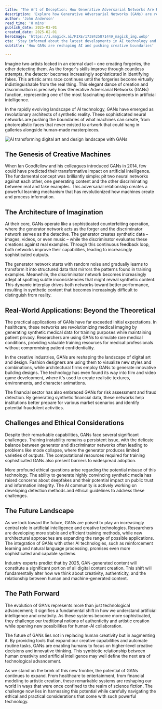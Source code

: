 ```yaml
---
title: 'The Art of Deception: How Generative Adversarial Networks Are Revolutionizing Artificial Intelligence'
description: 'Explore how Generative Adversarial Networks (GANs) are revolutionizing artificial intelligence through an innovative approach that pairs creative and discriminative neural networks. From healthcare to creative industries, discover how this technology is reshaping our understanding of machine learning and creativity while addressing key challenges and ethical considerations.'
author: 'John Anderson'
read_time: '8 mins'
publish_date: 2025-02-01
created_date: 2025-02-01
heroImage: 'https://i.magick.ai/PIXE/1738425871449_magick_img.webp'
cta: 'Stay informed about the latest developments in AI technology and join our growing community of tech enthusiasts!'
subtitle: 'How GANs are reshaping AI and pushing creative boundaries'

---
```


Imagine two artists locked in an eternal duel – one creating forgeries, the other detecting them. As the forger's skills improve through countless attempts, the detector becomes increasingly sophisticated in identifying fakes. This artistic arms race continues until the forgeries become virtually indistinguishable from the real thing. This elegant dance of creation and discrimination is precisely how Generative Adversarial Networks (GANs) function, representing one of the most fascinating developments in artificial intelligence.

In the rapidly evolving landscape of AI technology, GANs have emerged as revolutionary architects of synthetic reality. These sophisticated neural networks are pushing the boundaries of what machines can create, from photorealistic faces that never existed to artwork that could hang in galleries alongside human-made masterpieces.

![AI transforming digital art and design landscape with GANs](https://i.magick.ai/PIXE/1738425871452_magick_img.webp)

## The Genesis of Creative Machines

When Ian Goodfellow and his colleagues introduced GANs in 2014, few could have predicted their transformative impact on artificial intelligence. The fundamental concept was brilliantly simple: pit two neural networks against each other, one generating content and the other discriminating between real and fake examples. This adversarial relationship creates a powerful learning mechanism that has revolutionized how machines create and process information.

## The Architecture of Imagination

At their core, GANs operate like a sophisticated counterfeiting operation, where the generator network acts as the forger and the discriminator network serves as the detective. The generator creates synthetic data – images, videos, or even music – while the discriminator evaluates these creations against real examples. Through this continuous feedback loop, both networks improve their capabilities, leading to increasingly sophisticated outputs.

The generator network starts with random noise and gradually learns to transform it into structured data that mirrors the patterns found in training examples. Meanwhile, the discriminator network becomes increasingly adept at spotting subtle inconsistencies that might reveal synthetic content. This dynamic interplay drives both networks toward better performance, resulting in synthetic content that becomes increasingly difficult to distinguish from reality.

## Real-World Applications: Beyond the Theoretical

The practical applications of GANs have far exceeded initial expectations. In healthcare, these networks are revolutionizing medical imaging by generating synthetic medical data for training purposes while maintaining patient privacy. Researchers are using GANs to simulate rare medical conditions, providing valuable training resources for medical professionals without compromising patient confidentiality.

In the creative industries, GANs are reshaping the landscape of digital art and design. Fashion designers are using them to visualize new styles and combinations, while architectural firms employ GANs to generate innovative building designs. The technology has even found its way into film and video game development, where it's used to create realistic textures, environments, and character animations.

The financial sector has also embraced GANs for risk assessment and fraud detection. By generating synthetic financial data, these networks help institutions better prepare for various market scenarios and identify potential fraudulent activities.

## Challenges and Ethical Considerations

Despite their remarkable capabilities, GANs face several significant challenges. Training instability remains a persistent issue, with the delicate balance between generator and discriminator networks often leading to problems like mode collapse, where the generator produces limited varieties of outputs. The computational resources required for training sophisticated GANs also present barriers to widespread adoption.

More profound ethical questions arise regarding the potential misuse of this technology. The ability to generate highly convincing synthetic media has raised concerns about deepfakes and their potential impact on public trust and information integrity. The AI community is actively working on developing detection methods and ethical guidelines to address these challenges.

## The Future Landscape

As we look toward the future, GANs are poised to play an increasingly central role in artificial intelligence and creative technologies. Researchers are developing more stable and efficient training methods, while new architectural approaches are expanding the range of possible applications. The integration of GANs with other AI technologies, such as reinforcement learning and natural language processing, promises even more sophisticated and capable systems.

Industry experts predict that by 2025, GAN-generated content will constitute a significant portion of all digital content creation. This shift will fundamentally alter how we think about creativity, authenticity, and the relationship between human and machine-generated content.

## The Path Forward

The evolution of GANs represents more than just technological advancement; it signifies a fundamental shift in how we understand artificial intelligence and creativity. As these systems become more sophisticated, they challenge our traditional notions of authenticity and artistic creation while opening new possibilities for human-AI collaboration.

The future of GANs lies not in replacing human creativity but in augmenting it. By providing tools that expand our creative capabilities and automate routine tasks, GANs are enabling humans to focus on higher-level creative decisions and innovative thinking. This symbiotic relationship between human creativity and artificial intelligence may well define the next era of technological advancement.

As we stand on the brink of this new frontier, the potential of GANs continues to expand. From healthcare to entertainment, from financial modeling to artistic creation, these remarkable systems are reshaping our world in ways that were once confined to the realm of science fiction. The challenge now lies in harnessing this potential while carefully navigating the ethical and practical considerations that come with such powerful technology.